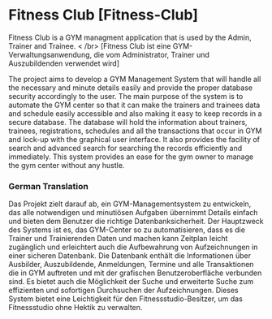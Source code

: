 # Fitness Club [Fitness-Club]
Fitness Club is a GYM managment application that is used by the Admin, Trainer and Trainee. < /br> 
[Fitness Club ist eine GYM-Verwaltungsanwendung, die vom Administrator, Trainer und Auszubildenden verwendet wird]

The project aims to develop a GYM Management System that will handle all the necessary and minute
details easily and provide the proper database security accordingly to the user. The main purpose
of the system is to automate the GYM center so that it can make the trainers and trainees data and 
schedule easily accessible and also making it easy to keep records in a secure database. The database
will hold the information about trainers, trainees, registrations, schedules and all the transactions 
that occur in GYM and lock-up with the graphical user interface. It also provides the facility of search
and advanced search for searching the records efficiently and immediately. This system provides an ease 
for the gym owner to manage the gym center without any hustle.


### German Translation

Das Projekt zielt darauf ab, ein GYM-Managementsystem zu entwickeln, das alle notwendigen und minutiösen Aufgaben übernimmt
Details einfach und bieten dem Benutzer die richtige Datenbanksicherheit. Der Hauptzweck
des Systems ist es, das GYM-Center so zu automatisieren, dass es die Trainer und Trainierenden Daten und machen kann
Zeitplan leicht zugänglich und erleichtert auch die Aufbewahrung von Aufzeichnungen in einer sicheren Datenbank. Die Datenbank
enthält die Informationen über Ausbilder, Auszubildende, Anmeldungen, Termine und alle Transaktionen
die in GYM auftreten und mit der grafischen Benutzeroberfläche verbunden sind. Es bietet auch die Möglichkeit der Suche
und erweiterte Suche zum effizienten und sofortigen Durchsuchen der Aufzeichnungen. Dieses System bietet eine Leichtigkeit
für den Fitnessstudio-Besitzer, um das Fitnessstudio ohne Hektik zu verwalten.
